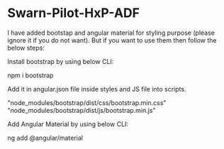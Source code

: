# Swarn-Pilot-HxP-ADF

I have added bootstap and angular material for styling purpose (please ignore it if you do not want). But if you want to use them then follow the below steps:

Install bootstrap by using below CLI:

npm i bootstrap

Add it in angular.json file inside styles and JS file into scripts.

"node_modules/bootstrap/dist/css/bootstrap.min.css"
"node_modules/bootstrap/dist/js/bootstrap.min.js"

Add Angular Material by using below CLI:

ng add @angular/material
